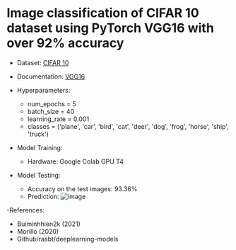 # Image classification of CIFAR 10 dataset using PyTorch VGG16 with over 92% accuracy
- Dataset: [CIFAR 10](https://www.cs.toronto.edu/~kriz/cifar.html)
- Documentation: [VGG16](https://pytorch.org/vision/main/models/generated/torchvision.models.vgg16.html)
- Hyperparameters:
  - num_epochs = 5
  - batch_size = 40
  - learning_rate = 0.001
  - classes = ('plane', 'car', 'bird', 'cat', 'deer', 'dog', 'frog', 'horse', 'ship', 'truck')

- Model Training:
  - Hardware: Google Colab GPU T4

- Model Testing:
  - Accuracy on the test images: 93.36%
  - Prediction: ![image](https://github.com/KathyrnC/cifar/assets/114298577/35523fe9-34d1-408b-88d0-c2b50de64983)

-References:
  - Buiminhhien2k (2021)
  - Morillo (2020)
  - Github/rasbt/deeplearning-models


